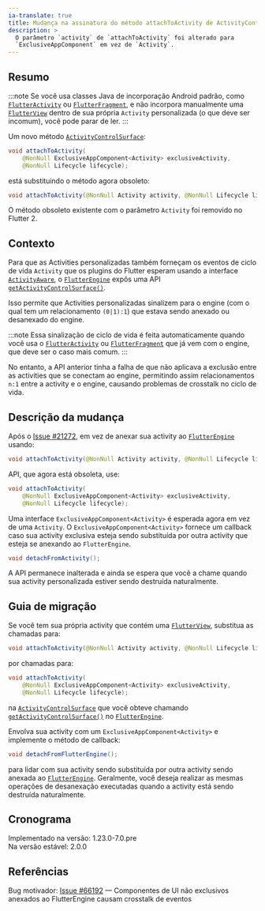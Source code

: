 ```yaml
---
ia-translate: true
title: Mudança na assinatura do método attachToActivity de ActivityControlSurface no Android
description: >
  O parâmetro `activity` de `attachToActivity` foi alterado para
  `ExclusiveAppComponent` em vez de `Activity`.
---
```


## Resumo

:::note
Se você usa classes Java de incorporação Android padrão, como
[`FlutterActivity`][] ou [`FlutterFragment`][],
e não incorpora manualmente uma [`FlutterView`][]
dentro de sua própria `Activity` personalizada (o que deve ser incomum),
você pode parar de ler.
:::

Um novo método [`ActivityControlSurface`][]:

```java
void attachToActivity(
    @NonNull ExclusiveAppComponent<Activity> exclusiveActivity,
    @NonNull Lifecycle lifecycle);
```

está substituindo o método agora obsoleto:

```java
void attachToActivity(@NonNull Activity activity, @NonNull Lifecycle lifecycle);
```

O método obsoleto existente com o parâmetro `Activity`
foi removido no Flutter 2.

## Contexto

Para que as Activities personalizadas também forneçam os eventos
de ciclo de vida `Activity` que os plugins do Flutter esperam
usando a interface [`ActivityAware`][], o [`FlutterEngine`][]
expôs uma API [`getActivityControlSurface()`][].

Isso permite que Activities personalizadas sinalizem para o engine
(com o qual tem um relacionamento `(0|1):1`) que
estava sendo anexado ou desanexado do engine.

:::note
Essa sinalização de ciclo de vida é feita automaticamente quando você
usa o [`FlutterActivity`][] ou [`FlutterFragment`][] que já vem com o engine,
que deve ser o caso mais comum.
:::

No entanto, a API anterior tinha a falha de que não
aplicava a exclusão entre as activities que se conectam ao
engine, permitindo assim relacionamentos `n:1` entre
a activity e o engine,
causando problemas de crosstalk no ciclo de vida.

## Descrição da mudança

Após o [Issue #21272][], em vez de anexar sua activity
ao [`FlutterEngine`][] usando:

```java
void attachToActivity(@NonNull Activity activity, @NonNull Lifecycle lifecycle);
```

API, que agora está obsoleta, use:

```java
void attachToActivity(
    @NonNull ExclusiveAppComponent<Activity> exclusiveActivity,
    @NonNull Lifecycle lifecycle);
```

Uma interface `ExclusiveAppComponent<Activity>`
é esperada agora em vez de uma `Activity`.
O `ExclusiveAppComponent<Activity>` fornece um callback
caso sua activity exclusiva esteja sendo substituída por
outra activity que esteja se anexando ao `FlutterEngine`.

```java
void detachFromActivity();
```

A API permanece inalterada e ainda se espera
que você a chame quando sua activity
personalizada estiver sendo destruída naturalmente.

## Guia de migração

Se você tem sua própria activity que contém uma
[`FlutterView`][], substitua as chamadas para:

```java
void attachToActivity(@NonNull Activity activity, @NonNull Lifecycle lifecycle);
```

por chamadas para:

```java
void attachToActivity(
    @NonNull ExclusiveAppComponent<Activity> exclusiveActivity,
    @NonNull Lifecycle lifecycle);
```

na [`ActivityControlSurface`][] que você obteve chamando
[`getActivityControlSurface()`][] no [`FlutterEngine`][].

Envolva sua activity com um `ExclusiveAppComponent<Activity>`
e implemente o método de callback:

```java
void detachFromFlutterEngine();
```

para lidar com sua activity sendo substituída por outra
activity sendo anexada ao [`FlutterEngine`][].
Geralmente, você deseja realizar as mesmas operações de desanexação
executadas quando a activity está sendo destruída naturalmente.

## Cronograma

Implementado na versão: 1.23.0-7.0.pre<br>
Na versão estável: 2.0.0

## Referências

Bug motivador: [Issue #66192][] — Componentes de UI não exclusivos anexados ao FlutterEngine causam crosstalk de eventos

[`ActivityAware`]: {{site.api}}/javadoc/io/flutter/embedding/engine/plugins/activity/ActivityAware.html
[`ActivityControlSurface`]: {{site.api}}/javadoc/io/flutter/embedding/engine/plugins/activity/ActivityControlSurface.html
[`FlutterActivity`]: {{site.api}}/javadoc/io/flutter/embedding/android/FlutterActivity.html
[`FlutterEngine`]: {{site.api}}/javadoc/io/flutter/embedding/engine/FlutterEngine.html
[`FlutterFragment`]: {{site.api}}/javadoc/io/flutter/embedding/android/FlutterFragment.html
[`FlutterView`]: {{site.api}}/javadoc/io/flutter/view/FlutterView.html
[`getActivityControlSurface()`]: {{site.api}}/javadoc/io/flutter/embedding/engine/FlutterEngine.html#getActivityControlSurface--
[Issue #66192]: {{site.repo.flutter}}/issues/66192
[Issue #21272]: {{site.repo.engine}}/pull/21272

